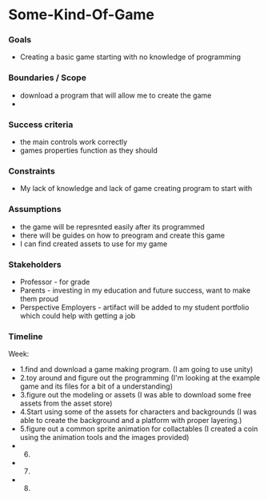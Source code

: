 # Some-Kind-Of-Game
### Goals

-   Creating a basic game starting with no knowledge of programming

### Boundaries / Scope

-   download a program that will allow me to create the game
-   

### Success criteria

-  the main controls work correctly
-  games properties function as they should

### Constraints

-   My lack of knowledge and lack of game creating program to start with

### Assumptions

-   the game will be represnted easily after its programmed
-   there will be guides on how to preogram and create this game
-   I can find created assets to use for my game

### Stakeholders

-   Professor - for grade
-   Parents - investing in my education and future success, want to make them proud
-   Perspective Employers - artifact will be added to my student portfolio which could help with getting a job

### Timeline

Week:

-   1.find and download a game making program. (I am going to use unity)
-   2.toy around and figure out the programming (I'm looking at the example game and its files for a bit of a understanding)
-   3.figure out the modeling or assets (I was able to download some free assets from the asset store)
-   4.Start using some of the assets for characters and backgrounds (I was able to create the background and a platform with proper layering.)
-   5.figure out a common sprite animation for collactables (I created a coin using the animation tools and the images provided)
-   6.
-   7.
-   8.
